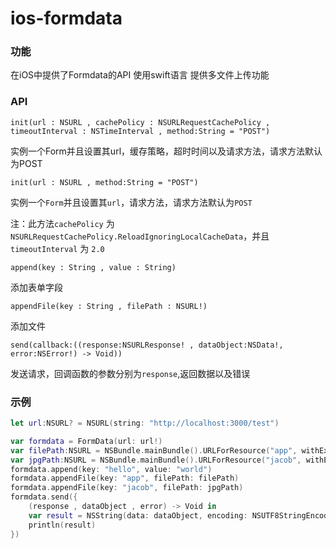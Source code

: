# ios-formdata

### 功能
在iOS中提供了Formdata的API
使用swift语言
提供多文件上传功能

### API

``init(url : NSURL , cachePolicy : NSURLRequestCachePolicy , timeoutInterval : NSTimeInterval , method:String = "POST")``

实例一个Form并且设置其url，缓存策略，超时时间以及请求方法，请求方法默认为POST


``init(url : NSURL , method:String = "POST")``

实例一个``Form``并且设置其``url``，请求方法，请求方法默认为``POST``

注：此方法``cachePolicy`` 为 ``NSURLRequestCachePolicy.ReloadIgnoringLocalCacheData``，并且 ``timeoutInterval`` 为 ``2.0``


``append(key : String , value : String)``

添加表单字段


``appendFile(key : String , filePath : NSURL!)``

添加文件


``send(callback:((response:NSURLResponse! , dataObject:NSData!, error:NSError!) -> Void))``

发送请求，回调函数的参数分别为``response``,返回数据以及错误


### 示例
```swift
let url:NSURL? = NSURL(string: "http://localhost:3000/test")

var formdata = FormData(url: url!)
var filePath:NSURL = NSBundle.mainBundle().URLForResource("app", withExtension: "js")!
var jpgPath:NSURL = NSBundle.mainBundle().URLForResource("jacob", withExtension: "jpg")!
formdata.append(key: "hello", value: "world")
formdata.appendFile(key: "app", filePath: filePath)
formdata.appendFile(key: "jacob", filePath: jpgPath)
formdata.send({
    (response , dataObject , error) -> Void in
    var result = NSString(data: dataObject, encoding: NSUTF8StringEncoding)!
    println(result)
})
```



